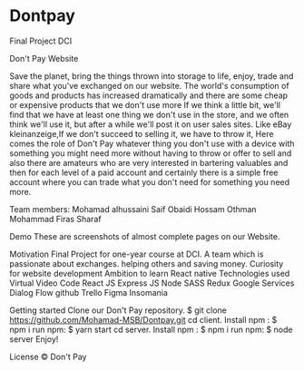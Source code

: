# Dontpay
Final Project DCI


Don't Pay Website

Save the planet, bring the things thrown into storage to life, enjoy, trade and share what you've exchanged on our website.
The world's consumption of goods and products has increased dramatically and there are some cheap or expensive products that we don't use more
If we think a little bit, we'll find that we have at least one thing we don't use in the store, and we often think we'll use it, but after a while we'll post it on user sales sites. 
Like eBay kleinanzeige,If we don't succeed to selling it, we have to throw it,
Here comes the role of Don't Pay whatever thing you don't use with a device with something you might need more without having to throw or offer to sell and also there are amateurs who are very interested in bartering valuables and then for each level of a paid account and certainly there is a simple free account where you can trade what you don't need for something you need more.
 
 
 
 
Team members: 
Mohamad alhussaini
Saif Obaidi
Hossam Othman
Mohammad Firas Sharaf
 
Demo
These are screenshots of almost complete pages on our Website.
 
Motivation
Final Project for one-year course at DCI.
A team which is passionate about exchanges.
helping others and saving money.
Curiosity for website development
Ambition to learn React native
Technologies used
Virtual Video Code
React JS
Express JS
Node
SASS
Redux
Google Services
Dialog Flow
github
Trello
Figma
Insomania
 
 
Getting started
Clone our Don't Pay repository.
$ git clone https://github.com/Mohamad-MSB/Dontpay.git
cd client.
Install npm : $ npm i 
run npm: $ yarn start
cd server.
Install npm : $ npm i 
run npm: $ node server
Enjoy!
 
License
© Don't Pay
